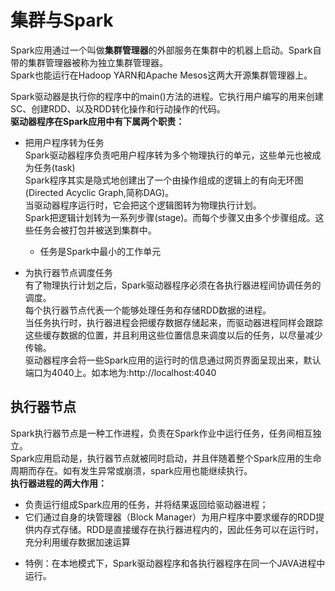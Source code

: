 # 集群与Spark
Spark应用通过一个叫做**集群管理器**的外部服务在集群中的机器上启动。Spark自带的集群管理器被称为独立集群管理器。  
Spark也能运行在Hadoop YARN和Apache Mesos这两大开源集群管理器上。  

Spark驱动器是执行你的程序中的main()方法的进程。它执行用户编写的用来创建SC、创建RDD、以及RDD转化操作和行动操作的代码。  
**驱动器程序在Spark应用中有下属两个职责：**   
  * 把用户程序转为任务  
    Spark驱动器程序负责吧用户程序转为多个物理执行的单元，这些单元也被成为任务(task)  
    Spark程序其实是隐式地创建出了一个由操作组成的逻辑上的有向无环图(Directed Acyclic Graph,简称DAG)。  
    当驱动器程序运行时，它会把这个逻辑图转为物理执行计划。  
    Spark把逻辑计划转为一系列步骤(stage)。而每个步骤又由多个步骤组成。这些任务会被打包并被送到集群中。
    
    - 任务是Spark中最小的工作单元  
  
  * 为执行器节点调度任务  
    有了物理执行计划之后，Spark驱动器程序必须在各执行器进程间协调任务的调度。  
    每个执行器节点代表一个能够处理任务和存储RDD数据的进程。  
    当任务执行时，执行器进程会把缓存数据存储起来，而驱动器进程同样会跟踪这些缓存数据的位置，并且利用这些位置信息来调度以后的任务，以尽量减少传输。  
    驱动器程序会将一些Spark应用的运行时的信息通过网页界面呈现出来，默认端口为4040上。如本地为:http://localhost:4040
    
## 执行器节点
Spark执行器节点是一种工作进程，负责在Spark作业中运行任务，任务间相互独立。  
Spark应用启动是，执行器节点就被同时启动，并且伴随着整个Spark应用的生命周期而存在。如有发生异常或崩溃，spark应用也能继续执行。  
**执行器进程的两大作用：**
  * 负责运行组成Spark应用的任务，并将结果返回给驱动器进程；  
  * 它们通过自身的块管理器（Block Manager）为用户程序中要求缓存的RDD提供内存式存储。RDD是直接缓存在执行器进程内的，因此任务可以在运行时，  
    充分利用缓存数据加速运算
  
  - 特例：在本地模式下，Spark驱动器程序和各执行器程序在同一个JAVA进程中运行。
